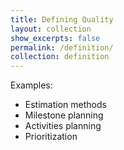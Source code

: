 ```yaml
---
title: Defining Quality
layout: collection
show_excerpts: false
permalink: /definition/
collection: definition
---
```


Examples:
* Estimation methods
* Milestone planning
* Activities planning
* Prioritization